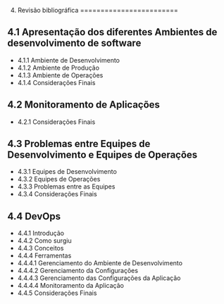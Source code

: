 4. Revisão bibliográfica
========================

4.1 Apresentação dos diferentes Ambientes de desenvolvimento de software
------------------------------------------------------------------------

- 4.1.1 Ambiente de Desenvolvimento
- 4.1.2 Ambiente de Produção
- 4.1.3 Ambiente de Operações
- 4.1.4 Considerações Finais


4.2 Monitoramento de Aplicações
-------------------------------
	
- 4.2.1 Considerações Finais


4.3 Problemas entre Equipes de Desenvolvimento e Equipes de Operações
---------------------------------------------------------------------

- 4.3.1 Equipes de Desenvolvimento
- 4.3.2 Equipes de Operações
- 4.3.3 Problemas entre as Equipes
- 4.3.4 Considerações Finais


4.4 DevOps
----------

- 4.4.1 Introdução
- 4.4.2 Como surgiu
- 4.4.3 Conceitos	
- 4.4.4 Ferramentas
- 4.4.4.1 Gerenciamento do Ambiente de Desenvolvimento
- 4.4.4.2 Gerenciamento da Configurações
- 4.4.4.3 Gerenciamento das Configurações da Aplicação
- 4.4.4.4 Monitoramento da Aplicação
- 4.4.5 Considerações Finais

